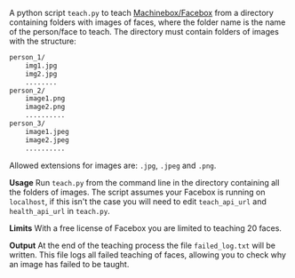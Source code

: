 A python script `teach.py` to teach [Machinebox/Facebox](https://machineboxio.com/docs/facebox) from a directory containing folders with images of faces, where the folder name is the name of the person/face to teach. The directory must contain folders of images with the structure:

```bash
person_1/
    img1.jpg
    img2.jpg
    ........
person_2/
    image1.png
    image2.png
    ..........
person_3/
    image1.jpeg
    image2.jpeg
    ..........    
```
Allowed extensions for images are: `.jpg`, `.jpeg` and `.png`.

**Usage** Run `teach.py` from the command line in the directory containing all the folders of images. The script assumes your Facebox is running on `localhost`, if this isn't the case you will need to edit `teach_api_url` and `health_api_url` in `teach.py`.

**Limits** With a free license of Facebox you are limited to teaching 20 faces.

**Output** At the end of the teaching process the file `failed_log.txt` will be written. This file logs all failed teaching of faces, allowing you to check why an image has failed to be taught.
